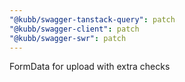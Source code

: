 ```yaml
---
"@kubb/swagger-tanstack-query": patch
"@kubb/swagger-client": patch
"@kubb/swagger-swr": patch
---
```


FormData for upload with extra checks
